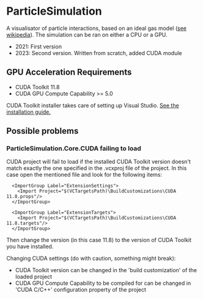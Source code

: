 # ParticleSimulation
A visualisator of particle interactions, based on an ideal gas model ([see wikipedia](https://en.wikipedia.org/wiki/Ideal_gas)). The simulation can be ran on either a CPU or a GPU.

* 2021: First version 
* 2023: Second version. Written from scratch, added CUDA module

## GPU Acceleration Requirements
  * CUDA Toolkit 11.8
  * CUDA GPU Compute Capability >= 5.0
 
 CUDA Toolkit installer takes care of setting up Visual Studio. [See the installation guide.](https://docs.nvidia.com/cuda/cuda-installation-guide-microsoft-windows/)

## Possible problems
### ParticleSimulation.Core.CUDA failing to load
 CUDA project will fail to load if the installed CUDA Toolkit version doesn't match exactly the one specified in the .vcxproj file of the project. In this case open the mentioned file and look for the following items:
```
  <ImportGroup Label="ExtensionSettings">
    <Import Project="$(VCTargetsPath)\BuildCustomizations\CUDA 11.8.props"/>
  </ImportGroup>

  <ImportGroup Label="ExtensionTargets">
    <Import Project="$(VCTargetsPath)\BuildCustomizations\CUDA 11.8.targets"/>
  </ImportGroup>
```
Then change the version (in this case 11.8) to the version of CUDA Toolkit you have installed. 

Changing CUDA settings (do with caution, something might break):
 * CUDA Toolkit version can be changed in the 'build customization' of the loaded project
 * CUDA GPU Compute Capability to be compiled for can be changed in 'CUDA C/C++' configuration property of the project
